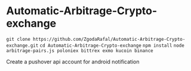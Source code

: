 # Automatic-Arbitrage-Crypto-exchange


``git clone https://github.com/ZgodaRafal/Automatic-Arbitrage-Crypto-exchange.git``
``cd Automatic-Arbitrage-Crypto-exchange``
``npm install``
``node arbitrage-pairs.js poloniex bittrex exmo kucoin binance``

Create a pushover api account for android notification
